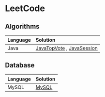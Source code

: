 # LeetCode

## Algorithms

| Language | Solution |
| :- | :- |
| Java | [JavaTopVote](/Algorithms/Java/topvote/) , [JavaSession](/Algorithms/Java/session1/) |

## Database

| Language | Solution |
| :- | :- |
| MySQL | [MySQL](/Database/MySQL/) |
